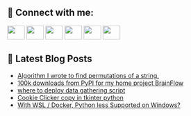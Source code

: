 ## 🔎 Connect with me:
[<img height="32" width="40" src="https://cdn.jsdelivr.net/npm/simple-icons@v5/icons/telegram.svg" />](https://t.me/bullbesh)
[<img height="32" width="40" src="https://cdn.jsdelivr.net/npm/simple-icons@v5/icons/vk.svg" />](https://vk.com/bullbesh)
[<img height="32" width="40" src="https://cdn.jsdelivr.net/npm/simple-icons@v5/icons/twitter.svg" />](https://twitter.com/bullbesh1)
[<img height="32" width="40" src="https://cdn.jsdelivr.net/npm/simple-icons@v5/icons/instagram.svg" />](https://www.instagram.com/bullbesh)
[<img height="32" width="40" src="https://cdn.jsdelivr.net/npm/simple-icons@v5/icons/reddit.svg" />](https://www.reddit.com/user/bullbesh)
[<img height="32" width="40" src="https://cdn.jsdelivr.net/npm/simple-icons@v5/icons/youtube.svg" />](https://www.youtube.com/channel/UCtfjRs6uzgq5mfm8S06WTcg)

## 📕 Latest Blog Posts
<!-- BLOG-POST-LIST:START -->
- [Algorithm I wrote to find permutations of a string.](https://www.reddit.com/r/Python/comments/uxz4dz/algorithm_i_wrote_to_find_permutations_of_a_string/)
- [100k downloads from PyPI for my home project BrainFlow](https://www.reddit.com/r/Python/comments/uxyqrv/100k_downloads_from_pypi_for_my_home_project/)
- [where to deploy data gathering script](https://www.reddit.com/r/Python/comments/uxylkl/where_to_deploy_data_gathering_script/)
- [Cookie Clicker copy in tkinter python](https://www.reddit.com/r/Python/comments/uxwo3e/cookie_clicker_copy_in_tkinter_python/)
- [With WSL / Docker, Python less Supported on Windows?](https://www.reddit.com/r/Python/comments/uxvx0v/with_wsl_docker_python_less_supported_on_windows/)
<!-- BLOG-POST-LIST:END -->
